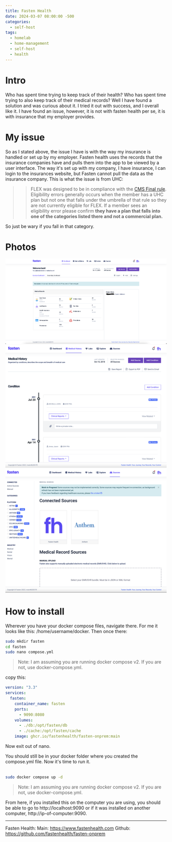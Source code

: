 ```yaml
---
title: Fasten Health
date: 2024-03-07 08:00:00 -500
categories:
  - self-host
tags:
  - homelab
  - home-management
  - self-host
  - health
---
```

# Intro
Who has spent time trying to keep track of their health? Who has spent time trying to also keep track of their medical records? Well I have found a solution and was curious about it. I tried it out with success, and I overall like it. I have found an issue, however, it is not with fasten health per se, it is with insurance that my employer provides. 

# My issue
So as I stated above, the issue I have is with the way my insurance is handled or set up by my employer. Fasten health uses the records that the insurance companies have and pulls them into the app to be viewed by a user interface. The way it's set up with my company, I have insurance, I can login to the insurances website, but Fasten cannot pull the data as the insurance company. This is what the issue is from UHC:
>>
>>FLEX was designed to be in compliance with the [CMS Final rule](https://www.federalregister.gov/documents/2020/05/01/2020-05050/medicare-and-medicaid-programs-patient-protection-and-affordable-care-act-interoperability-and). Eligibility errors generally occurs when the member has a UHC plan but not one that falls under the umbrella of that rule so they are not currently eligible for FLEX. If a member sees an eligibility error please confirm **they have a plan that falls into one of the categories listed there and not a commercial plan.**

So just be wary if you fall in that category.

# Photos
![fasten-dash](/assets/img/fasten/fasten-dash.png)
![fasten-history](/assets/img/fasten/fasten-history.png)
![fasten-sources](/assets/img/fasten/fasten-sources.png)

# How to install
Wherever you have your docker compose files, navigate there. For me it looks like this:
/home/username/docker. Then once there:
```sh
sudo mkdir fasten
cd fasten
sudo nano compose.yml
```
>Note: I am assuming you are running docker compose v2. If you are not, use docker-compose.yml.

copy this:
```yml
version: "3.3"
services:
  fasten:
    container_name: fasten
    ports:
      - 9090:8080
    volumes:
      - ./db:/opt/fasten/db
      - ./cache:/opt/fasten/cache
    image: ghcr.io/fastenhealth/fasten-onprem:main
```

Now exit out of nano.

You should still be in your docker folder where you created the compose.yml file. Now it's time to run it.

```sh

sudo docker compose up -d

```
>Note: I am assuming you are running docker compose v2. If you are not, use docker-compose.yml.

From here, if you installed this on the computer you are using, you should be able to go to http://localhost:9090 or if it was installed on another computer, http://ip-of-computer:9090.

---
Fasten Health:
	Main: https://www.fastenhealth.com
	Github: https://github.com/fastenhealth/fasten-onprem